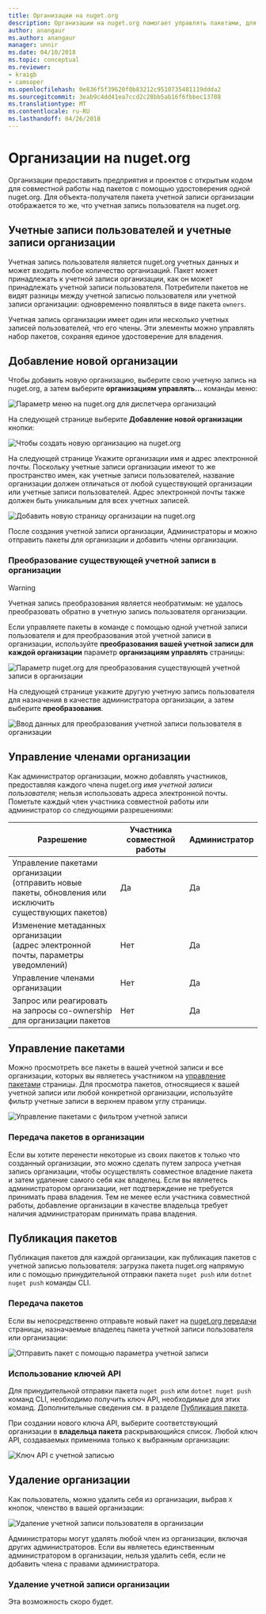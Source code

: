 ```yaml
---
title: Организации на nuget.org
description: Организации на nuget.org помогает управлять пакетами, для публикации по группе или в команде среды организации.
author: anangaur
ms.author: anangaur
manager: unnir
ms.date: 04/10/2018
ms.topic: conceptual
ms.reviewer:
- kraigb
- camsoper
ms.openlocfilehash: 0e836f5f39620f0b83212c9510735481119ddda2
ms.sourcegitcommit: 3eab9c4dd41ea7ccd2c28bb5ab16f6fbbec13708
ms.translationtype: MT
ms.contentlocale: ru-RU
ms.lasthandoff: 04/26/2018
---
```

# <a name="organization-on-nugetorg"></a>Организации на nuget.org

Организации предоставить предприятия и проектов с открытым кодом для совместной работы над пакетов с помощью удостоверения одной nuget.org. Для объекта-получателя пакета учетной записи организации отображается то же, что учетная запись пользователя на nuget.org.

## <a name="user-accounts-vs-organization-accounts"></a>Учетные записи пользователей и учетные записи организации

Учетная запись пользователя является nuget.org учетных данных и может входить любое количество организаций. Пакет может принадлежать к учетной записи организации, как он может принадлежать учетной записи пользователя. Потребители пакетов не видят разницы между учетной записью пользователя или учетной записи организации: одновременно появляться в виде пакета `owners`.

Учетная запись организации имеет один или несколько учетных записей пользователей, что его члены. Эти элементы можно управлять набор пакетов, сохраняя единое удостоверение для владения.

## <a name="adding-a-new-organization"></a>Добавление новой организации

Чтобы добавить новую организацию, выберите свою учетную запись на nuget.org, а затем выберите **организациям управлять...**  команды меню:

![Параметр меню на nuget.org для диспетчера организаций](media/org-manage-option.png)

На следующей странице выберите **Добавление новой организации** кнопки:

![Чтобы создать новую организацию на nuget.org](media/org-add-new-option.png)

На следующей странице Укажите организации имя и адрес электронной почты. Поскольку учетные записи организации имеют то же пространство имен, как учетные записи пользователей, название организации должен отличаться от любой существующей организации или учетные записи пользователей. Адрес электронной почты также должен быть уникальным для всех учетных записей.

![Добавить новую страницу организации на nuget.org](media/org-add-new-page.png)

После создания учетной записи организации, Администраторы и можно отправить пакеты для организации и добавить члены организации.

### <a name="transform-existing-account-to-an-organization"></a>Преобразование существующей учетной записи в организации

> [!Warning]
> Учетная запись преобразования является необратимым: не удалось преобразовать обратно в учетную запись пользователя организации.

Если управляете пакеты в команде с помощью одной учетной записи пользователя и для преобразования этой учетной записи в организации, используйте **преобразования вашей учетной записи для каждой организации** параметр **организациям управлять** страницы:

![Параметр nuget.org для преобразования существующей учетной записи в организации](media/org-transform-option.png)

На следующей странице укажите другую учетную запись пользователя для назначения в качестве администратора организации, а затем выберите **преобразования**.

![Ввод данных для преобразования учетной записи пользователя в организации](media/org-transform-page.png)

## <a name="managing-organization-members"></a>Управление членами организации

Как администратор организации, можно добавлять участников, предоставляя каждого члена nuget.org *имя учетной записи пользователя*; нельзя использовать адреса электронной почты. Пометьте каждый член участника совместной работы или администратор со следующими разрешениями:

| Разрешение | Участника совместной работы | Администратор |
| --- | --- | --- |
| Управление пакетами организации<br/>(отправить новые пакеты, обновления или исключить существующих пакетов) | Да | Да |
| Изменение метаданных организации<br/>(адрес электронной почты, параметры уведомлений) | Нет | Да |
| Управление членами организации | Нет | Да |
| Запрос или реагировать на запросы co-ownership для организации пакетов | Нет | Да |

## <a name="managing-packages"></a>Управление пакетами

Можно просмотреть все пакеты в вашей учетной записи и все организации, которых вы являетесь участником на [управление пакетами](https://www.nuget.org/account/Packages) страницы. Для просмотра пакетов, относящиеся к вашей учетной записи или любой конкретной организации, используйте фильтр учетные записи в верхнем правом углу страницы.

![Управление пакетами с фильтром учетной записи](media/org-manage-packages-option.png)

### <a name="transferring-packages-to-an-organization"></a>Передача пакетов в организации
Если вы хотите перенести некоторые из своих пакетов к только что созданный организации, это можно сделать путем запроса учетная запись организации, чтобы осуществлять совместное владение пакета и затем удаление самого себя как владелец. Если вы являетесь администратором организации, нет подтверждение не требуется принимать права владения. Тем не менее если участника совместной работы, добавление организации в качестве владельца требует наличия администраторам принимать права владения.

## <a name="publishing-packages"></a>Публикация пакетов

Публикация пакетов для каждой организации, как публикация пакетов с учетной записью пользователя: загрузка пакета nuget.org напрямую или с помощью принудительной отправки пакета `nuget push` или `dotnet nuget push` команды CLI.

### <a name="uploading-packages"></a>Передача пакетов

Если вы непосредственно отправьте новый пакет на [nuget.org передачи](https://www.nuget.org/packages/manage/upload) страницы, назначаемые владелец пакета учетной записи пользователя или организации:

![Отправить пакет с помощью параметра учетной записи](media/org-upload-option.png)

### <a name="using-api-keys"></a>Использование ключей API

Для принудительной отправки пакета `nuget push` или `dotnet nuget push` команд CLI, необходимо получить ключ API, необходимые для этих команд. Дополнительные сведения см. в разделе [Публикация пакета](https://docs.microsoft.com/en-us/nuget/quickstart/create-and-publish-a-package-using-visual-studio#publish-the-package).

При создании нового ключа API, выберите соответствующий организации в **владельца пакета** раскрывающийся список. Любой ключ API, создаваемых применима только к выбранным организации:

![Ключ API с учетной записью](media/org-apikey-option.png)

## <a name="removing-an-organization"></a>Удаление организации

Как пользователь, можно удалить себя из организации, выбрав `X` кнопок, членство в вашей организации:

![Удаление учетной записи пользователя в организации](media/org-remove-self-option.png)

Администраторы могут удалять любой член из организации, включая других администраторов. Если вы являетесь единственным администратором в организации, нельзя удалить себя, если не добавить члена с правами администратора.

### <a name="deleting-an-organization-account"></a>Удаление учетной записи организации

Эта возможность скоро будет.
